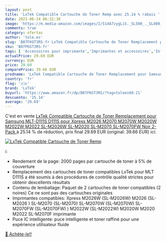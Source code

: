 ```yaml
---
layout: post
title: 'LxTek Compatible Cartouche de Toner Remp avec 25.14 % rabais '
date: 2021-06-24 06:32:30
image: 'https://m.media-amazon.com/images/I/514A7zygLiS._SL500_._SL400_.jpg'
comments: true
category: ofertas
author: 'tole.es'
slug: 'B07FKGT3RS-fr LxTek Compatible Cartouche de Toner Remplacement pour...'
sku: 'B07FKGT3RS-fr'
tags: [ 'Accessoires pour imprimante','Imprimantes et accessoires','Informatique','Toners','lxtek', ]
actualPrice: 29.69 EUR
currency: EUR
price: 29.69
comparePrice: 39.66 EUR
prodname: 'LxTek Compatible Cartouche de Toner Remplacement pour Samsung MLT-D111S D111S pour Xpress M2026 M2070 M2070W M2020W M2022W M2022 SL-M2026W SL-M2020 SL-M2070 SL-M2070FW  Noir  2-Pack '
country: 'fr'
flag: '🇫🇷'
brand: 'LxTek'
buyurl: 'https://www.amazon.fr/dp/B07FKGT3RS/?tag=tolees0d-21'
descuento: '25.14'
average: '29.69'
---
```


C'est en vente [LxTek Compatible Cartouche de Toner Remplacement pour Samsung MLT-D111S D111S pour Xpress M2026 M2070 M2070W M2020W M2022W M2022 SL-M2026W SL-M2020 SL-M2070 SL-M2070FW  Noir  2-Pack ](https://www.amazon.fr/dp/B07FKGT3RS/?tag=tolees0d-21)  à  25.14 % de réduction, prix final  29.69 EUR (original: 39.66 EUR) ici:

[![LxTek Compatible Cartouche de Toner Remp](https://m.media-amazon.com/images/I/514A7zygLiS._SL500_._SL400_.jpg)](https://www.amazon.fr/dp/B07FKGT3RS/?tag=tolees0d-21)

ℹ️:

- Rendement de la page: 2000 pages par cartouche de toner à 5% de couverture
- Remplacement des cartouches de toner compatibles LxTek pour MLT D111S a été soumis à des procédures de contrôle qualité strictes pour obtenir dexcellents résultats
- Contenu de lemballage: Paquet de 2 cartouches de toner compatibles (2 noires) Ce ne sont pas des cartouches originales
- Imprimantes compatibles: Xpress M2026W (SL-M2026W) M2026 (SL-M2026 ) SL-M2070 (SL-M2070) SL-M2070W (SL-M2070W) SL-M2070FW (SL-M2070FW) ) M2022W (SL-M2022W) M2020W M2020 M2022 SL-M2070F imprimante
- Puce IC intelligente: puce intelligente et toner raffiné pour une expérience utilisateur fluide

[🛒 Achète-le!!](https://www.amazon.fr/dp/B07FKGT3RS/?tag=tolees0d-21)
